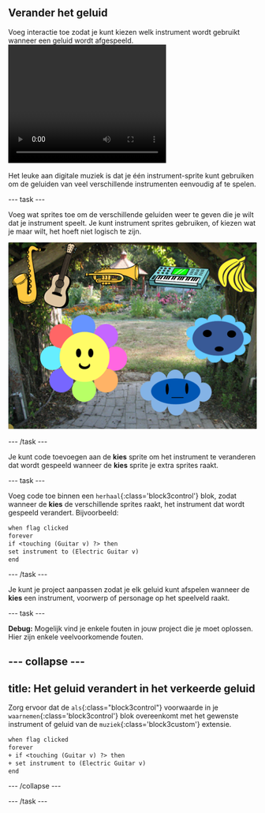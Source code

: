 ## Verander het geluid

<div style="display: flex; flex-wrap: wrap">
<div style="flex-basis: 200px; flex-grow: 1; margin-right: 15px;">
Voeg interactie toe zodat je kunt kiezen welk instrument wordt gebruikt wanneer een geluid wordt afgespeeld.
</div>
<div>
 <video width="320" height="240" controls>
  <source src="images/step-4-demo.mp4" type="video/mp4">
  Je browser ondersteunt geen mp4-video.
</video>
</div>
</div>

Het leuke aan digitale muziek is dat je één instrument-sprite kunt gebruiken om de geluiden van veel verschillende instrumenten eenvoudig af te spelen.

--- task ---

Voeg wat sprites toe om de verschillende geluiden weer te geven die je wilt dat je instrument speelt. Je kunt instrument sprites gebruiken, of kiezen wat je maar wilt, het hoeft niet logisch te zijn.

![Scratch achtergrond met verschillende instrumenten en een tros bananen.](images/instruments.png)

--- /task ---

Je kunt code toevoegen aan de **kies** sprite om het instrument te veranderen dat wordt gespeeld wanneer de **kies** sprite je extra sprites raakt.

--- task ---

Voeg code toe binnen een `herhaal`{:class='block3control'} blok, zodat wanneer de **kies** de verschillende sprites raakt, het instrument dat wordt gespeeld verandert. Bijvoorbeeld:

```blocks3
when flag clicked
forever
if <touching (Guitar v) ?> then
set instrument to (Electric Guitar v)
end
```
--- /task ---

Je kunt je project aanpassen zodat je elk geluid kunt afspelen wanneer de **kies** een instrument, voorwerp of personage op het speelveld raakt.

--- task ---

**Debug:** Mogelijk vind je enkele fouten in jouw project die je moet oplossen. Hier zijn enkele veelvoorkomende fouten.

--- collapse ---
---
title: Het geluid verandert in het verkeerde geluid
---

Zorg ervoor dat de `als`{:class="block3control"} voorwaarde in je `waarnemen`{:class='block3control'} blok overeenkomt met het gewenste instrument of geluid van de `muziek`{:class='block3custom'} extensie.

```blocks3
when flag clicked
forever
+ if <touching (Guitar v) ?> then
+ set instrument to (Electric Guitar v)
end
```

--- /collapse ---

--- /task ---
